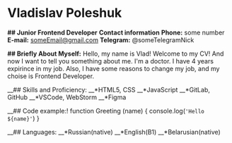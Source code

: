 # Vladislav Poleshuk

__## Junior Frontend Developer__
**Contact information**
**Phone:** some number
**E-mail:** <someEmail@gmail.com>
**Telegram:** @someTelegramNick

__## Briefly About Myself:__
Hello, my name is Vlad! Welcome to my CV! And now I want to tell you something about me.
I'm a doctor. I have 4 years expirince in my job. Also, I have some reasons to change my job, and my choise is Frontend Developer.

__## Skills and Proficiency:
__*HTML5, CSS
__*JavaScript
__*GitLab, GitHub
__*VSCode, WebStorm
__*Figma

__## Code example:!
function Greeting (name) {
    console.log(`'Hello ${name}'`)
}

__## Languages:
__*Russian(native)
__*English(B1)
__*Belarusian(native)
